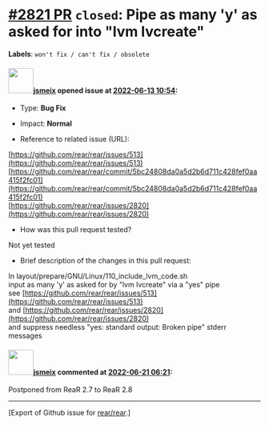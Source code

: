 [\#2821 PR](https://github.com/rear/rear/pull/2821) `closed`: Pipe as many 'y' as asked for into "lvm lvcreate"
===============================================================================================================

**Labels**: `won't fix / can't fix / obsolete`

#### <img src="https://avatars.githubusercontent.com/u/1788608?u=925fc54e2ce01551392622446ece427f51e2f0ce&v=4" width="50">[jsmeix](https://github.com/jsmeix) opened issue at [2022-06-13 10:54](https://github.com/rear/rear/pull/2821):

-   Type: **Bug Fix**

-   Impact: **Normal**

-   Reference to related issue (URL):

[https://github.com/rear/rear/issues/513](https://github.com/rear/rear/issues/513)  
[https://github.com/rear/rear/commit/5bc24808da0a5d2b6d711c428fef0aa415f2fc01](https://github.com/rear/rear/commit/5bc24808da0a5d2b6d711c428fef0aa415f2fc01)  
[https://github.com/rear/rear/issues/2820](https://github.com/rear/rear/issues/2820)

-   How was this pull request tested?

Not yet tested

-   Brief description of the changes in this pull request:

In layout/prepare/GNU/Linux/110\_include\_lvm\_code.sh  
input as many 'y' as asked for by "lvm lvcreate" via a "yes" pipe  
see
[https://github.com/rear/rear/issues/513](https://github.com/rear/rear/issues/513)  
and
[https://github.com/rear/rear/issues/2820](https://github.com/rear/rear/issues/2820)  
and suppress needless "yes: standard output: Broken pipe" stderr
messages

#### <img src="https://avatars.githubusercontent.com/u/1788608?u=925fc54e2ce01551392622446ece427f51e2f0ce&v=4" width="50">[jsmeix](https://github.com/jsmeix) commented at [2022-06-21 06:21](https://github.com/rear/rear/pull/2821#issuecomment-1161313617):

Postponed from ReaR 2.7 to ReaR 2.8

------------------------------------------------------------------------

\[Export of Github issue for
[rear/rear](https://github.com/rear/rear).\]
